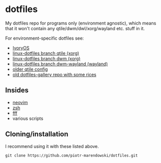# dotfiles

My dotfiles repo for programs only (environment agnostic), which means that it won't contain any qtile/dwm/dwl/xorg/wayland etc. stuff in it.

For environment-specific dotfiles see:

- [IvoryOS](https://github.com/piotr-marendowski/ivoryos)  
- [linux-dotfiles branch qtile (xorg)](https://github.com/piotr-marendowski/linux-dotfiles/tree/qtile)  
- [linux-dotfiles branch dwm (xorg)](https://github.com/piotr-marendowski/linux-dotfiles/tree/dwm)  
- [linux-dotfiles branch dwm-wayland (wayland)](https://github.com/piotr-marendowski/linux-dotfiles/tree/dwm-wayland)  
- [older qtile config](https://github.com/piotr-marendowski/qtile-config)  
- [old dotfiles-gallery repo with some rices](https://github.com/piotr-marendowski/dotfiles-gallery)  

## Insides

- [neovim](https://neovim.io/)
- [zsh](https://zsh.sourceforge.io/)
- [fff](https://github.com/piotr-marendowski/fff)
- various scripts

## Cloning/installation

I recommend using it with these listed above.

```
git clone https://github.com/piotr-marendowski/dotfiles.git
```

